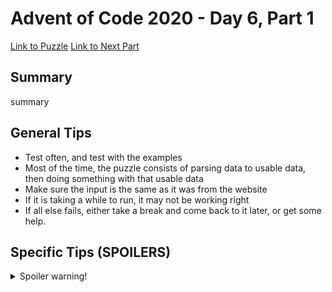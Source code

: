 # Advent of Code 2020 - Day 6, Part 1

[Link to Puzzle](https://adventofcode.com/2020/day/6)
[Link to Next Part](https://github.com/CodingAP/unofficial-aoc-syllabus/blob/main/years/2020/day6/part2.md)

## Summary
summary

## General Tips
- Test often, and test with the examples
- Most of the time, the puzzle consists of parsing data to usable data, then doing something with that usable data
- Make sure the input is the same as it was from the website
- If it is taking a while to run, it may not be working right
- If all else fails, either take a break and come back to it later, or get some help.

## Specific Tips (SPOILERS)
<details> <summary>Spoiler warning!</summary>

specific tips

</details>